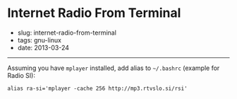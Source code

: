 # Internet Radio From Terminal

- slug: internet-radio-from-terminal
- tags: gnu-linux
- date: 2013-03-24

-------------------------

Assuming you have `mplayer` installed, add alias to `~/.bashrc` (example for Radio SI):

	alias ra-si='mplayer -cache 256 http://mp3.rtvslo.si/rsi'
